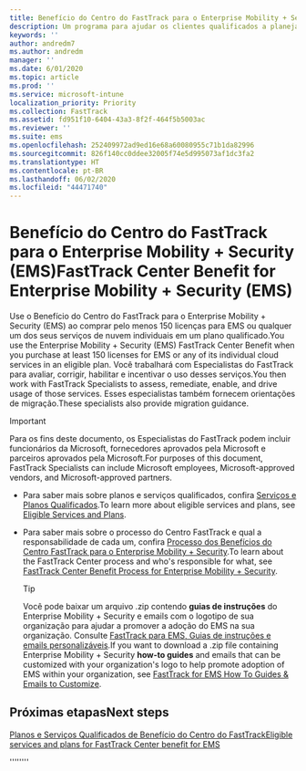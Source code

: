 ```yaml
---
title: Benefício do Centro do FastTrack para o Enterprise Mobility + Security (EMS)
description: Um programa para ajudar os clientes qualificados a planejar e implantar o Intune e o Azure Active Directory Premium
keywords: ''
author: andredm7
ms.author: andredm
manager: ''
ms.date: 6/01/2020
ms.topic: article
ms.prod: ''
ms.service: microsoft-intune
localization_priority: Priority
ms.collection: FastTrack
ms.assetid: fd951f10-6404-43a3-8f2f-464f5b5003ac
ms.reviewer: ''
ms.suite: ems
ms.openlocfilehash: 252409972ad9ed16e68a60080955c71b1da82996
ms.sourcegitcommit: 826f140cc0ddee32005f74e5d995073af1dc3fa2
ms.translationtype: HT
ms.contentlocale: pt-BR
ms.lasthandoff: 06/02/2020
ms.locfileid: "44471740"
---
```

# <a name="fasttrack-center-benefit-for-enterprise-mobility--security-ems"></a><span data-ttu-id="19175-103">Benefício do Centro do FastTrack para o Enterprise Mobility + Security (EMS)</span><span class="sxs-lookup"><span data-stu-id="19175-103">FastTrack Center Benefit for Enterprise Mobility + Security (EMS)</span></span>

<span data-ttu-id="19175-104">Use o Benefício do Centro do FastTrack para o Enterprise Mobility + Security (EMS) ao comprar pelo menos 150 licenças para EMS ou qualquer um dos seus serviços de nuvem individuais em um plano qualificado.</span><span class="sxs-lookup"><span data-stu-id="19175-104">You use the Enterprise Mobility + Security (EMS) FastTrack Center Benefit when you purchase at least 150 licenses for EMS or any of its individual cloud services in an eligible plan.</span></span> <span data-ttu-id="19175-105">Você trabalhará com Especialistas do FastTrack para avaliar, corrigir, habilitar e incentivar o uso desses serviços.</span><span class="sxs-lookup"><span data-stu-id="19175-105">You then work with FastTrack Specialists to assess, remediate, enable, and drive usage of those services.</span></span> <span data-ttu-id="19175-106">Esses especialistas também fornecem orientações de migração.</span><span class="sxs-lookup"><span data-stu-id="19175-106">These specialists also provide migration guidance.</span></span> 

> [!IMPORTANT]
> <span data-ttu-id="19175-107">Para os fins deste documento, os Especialistas do FastTrack podem incluir funcionários da Microsoft, fornecedores aprovados pela Microsoft e parceiros aprovados pela Microsoft.</span><span class="sxs-lookup"><span data-stu-id="19175-107">For purposes of this document, FastTrack Specialists can include Microsoft employees, Microsoft-approved vendors, and Microsoft-approved partners.</span></span>

- <span data-ttu-id="19175-108">Para saber mais sobre planos e serviços qualificados, confira [Serviços e Planos Qualificados](M365-eligible-services-and-plans.md).</span><span class="sxs-lookup"><span data-stu-id="19175-108">To learn more about eligible services and plans, see [Eligible Services and Plans](M365-eligible-services-and-plans.md).</span></span>

- <span data-ttu-id="19175-109">Para saber mais sobre o processo do Centro FastTrack e qual a responsabilidade de cada um, confira [Processo dos Benefícios do Centro FastTrack para o Enterprise Mobility + Security](EMS-fasttrack-process.md).</span><span class="sxs-lookup"><span data-stu-id="19175-109">To learn about the FastTrack Center process and who's responsible for what, see [FastTrack Center Benefit Process for Enterprise Mobility + Security](EMS-fasttrack-process.md).</span></span>

    > [!TIP]
    > <span data-ttu-id="19175-110">Você pode baixar um arquivo .zip contendo **guias de instruções** do Enterprise Mobility + Security e emails com o logotipo de sua organização para ajudar a promover a adoção do EMS na sua organização. Consulte [FastTrack para EMS, Guias de instruções e emails personalizáveis](https://gallery.technet.microsoft.com/FastTrack-for-EMS-How-To-f170da4c).</span><span class="sxs-lookup"><span data-stu-id="19175-110">If you want to download a .zip file containing Enterprise Mobility + Security **how-to guides** and emails that can be customized with your organization's logo to help promote adoption of EMS within your organization, see [FastTrack for EMS How To Guides & Emails to Customize](https://gallery.technet.microsoft.com/FastTrack-for-EMS-How-To-f170da4c).</span></span>

## <a name="next-steps"></a><span data-ttu-id="19175-111">Próximas etapas</span><span class="sxs-lookup"><span data-stu-id="19175-111">Next steps</span></span>

[<span data-ttu-id="19175-112">Planos e Serviços Qualificados de Benefício do Centro do FastTrack</span><span class="sxs-lookup"><span data-stu-id="19175-112">Eligible services and plans for FastTrack Center benefit for EMS</span></span>](M365-eligible-services-and-plans.md)

<span data-ttu-id="19175-113">''''</span><span class="sxs-lookup"><span data-stu-id="19175-113">''''</span></span>